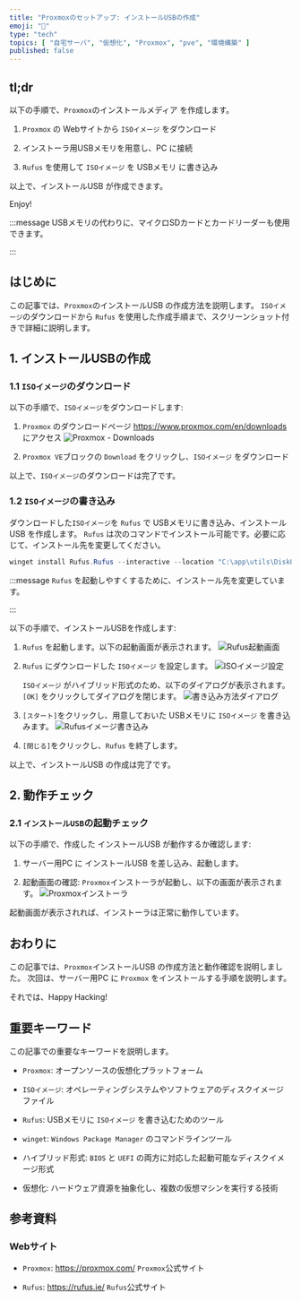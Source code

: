 ```yaml
---
title: "Proxmoxのセットアップ: インストールUSBの作成"
emoji: "🏪"
type: "tech"
topics: [ "自宅サーバ", "仮想化", "Proxmox", "pve", "環境構築" ]
published: false
---
```


## tl;dr

以下の手順で、`Proxmox`のインストールメディア を作成します。

1. `Proxmox` の Webサイトから `ISOイメージ` をダウンロード

2. インストーラ用USBメモリを用意し、PC に接続

3. `Rufus` を使用して `ISOイメージ` を USBメモリ に書き込み

以上で、インストールUSB が作成できます。

Enjoy!

:::message
USBメモリの代わりに、マイクロSDカードとカードリーダーも使用できます。

:::

## はじめに

この記事では、`Proxmox`のインストールUSB の作成方法を説明します。
`ISOイメージ`のダウンロードから `Rufus` を使用した作成手順まで、スクリーンショット付きで詳細に説明します。

## 1. インストールUSBの作成

### 1.1 `ISOイメージ`のダウンロード

以下の手順で、`ISOイメージ`をダウンロードします:

1. `Proxmox` のダウンロードページ <https://www.proxmox.com/en/downloads> にアクセス
   ![`Proxmox` - Downloads](/images/articles/proxmox-setup/ss-proxmox-download.png)

2. `Proxmox VE`ブロックの `Download` をクリックし、`ISOイメージ` をダウンロード

以上で、`ISOイメージ`のダウンロードは完了です。

### 1.2 `ISOイメージ`の書き込み

ダウンロードした`ISOイメージ`を `Rufus` で USBメモリに書き込み、インストールUSB を作成します。
`Rufus` は次のコマンドでインストール可能です。必要に応じて、インストール先を変更してください。

```powershell
winget install Rufus.Rufus --interactive --location "C:\app\utils\DiskUtils\rufus\"

```

:::message
`Rufus` を起動しやすくするために、インストール先を変更しています。

:::

以下の手順で、インストールUSBを作成します:

1. `Rufus` を起動します。以下の起動画面が表示されます。
   ![`Rufus`起動画面](/images/articles/proxmox-setup/ss-rufus-start.png)

2. `Rufus` にダウンロードした `ISOイメージ` を設定します。
   ![`ISOイメージ`設定](/images/articles/proxmox-setup/ss-rufus-isoset.png)

   `ISOイメージ` がハイブリッド形式のため、以下のダイアログが表示されます。`[OK]` をクリックしてダイアログを閉じます。
   ![書き込み方法ダイアログ](/images/articles/proxmox-setup/ss-rufus-dialog1.png)

3. `[スタート]`をクリックし、用意しておいた USBメモリに `ISOイメージ` を書き込みます。
   ![`Rufus`イメージ書き込み](/images/articles/proxmox-setup/ss-rufus-writing.png)

4. `[閉じる]`をクリックし、`Rufus` を終了します。

以上で、インストールUSB の作成は完了です。

## 2. 動作チェック

### 2.1 `インストールUSB`の起動チェック

以下の手順で、作成した インストールUSB が動作するか確認します:

1. サーバー用PC に インストールUSB を差し込み、起動します。

2. 起動画面の確認:
   `Proxmox`インストーラが起動し、以下の画面が表示されます。
   ![`Proxmox`インストーラ](/images/articles/proxmox-setup/ss-proxmox-installer-boot.png)

起動画面が表示されれば、インストーラは正常に動作しています。

## おわりに

この記事では、`Proxmox`インストールUSB の作成方法と動作確認を説明しました。
次回は、サーバー用PC に `Proxmox` をインストールする手順を説明します。

それでは、Happy Hacking!

## 重要キーワード

この記事での重要なキーワードを説明します。

- `Proxmox`:
  オープンソースの仮想化プラットフォーム

- `ISOイメージ`:
  オペレーティングシステムやソフトウェアのディスクイメージファイル

- `Rufus`:
  USBメモリに `ISOイメージ` を書き込むためのツール

- `winget`:
  `Windows Package Manager` のコマンドラインツール

- ハイブリッド形式:
  `BIOS` と `UEFI` の両方に対応した起動可能なディスクイメージ形式

- 仮想化:
  ハードウェア資源を抽象化し、複数の仮想マシンを実行する技術

## 参考資料

### Webサイト

- `Proxmox`: <https://proxmox.com/>
  `Proxmox`公式サイト

- `Rufus`: <https://rufus.ie/>
  `Rufus`公式サイト
